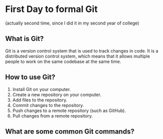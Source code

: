 
# First Day to formal Git

(actually second time, since I did it in my second year of college)

## What is Git?

Git is a version control system that is used to track changes in code. It is a distributed version control system, which means that it allows multiple people to work on the same codebase at the same time.

## How to use Git?

1. Install Git on your computer.
2. Create a new repository on your computer.
3. Add files to the repository.
4. Commit changes to the repository.
5. Push changes to a remote repository (such as GitHub).
6. Pull changes from a remote repository.

## What are some common Git commands?
